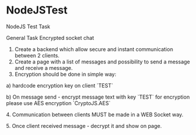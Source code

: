# NodeJSTest
NodeJS Test Task 

General Task
Encrypted socket chat

1. Create a backend which allow secure and instant communication between 2 clients.
2. Create a page with a list of messages and possibility to send a message and receive a message.
3. Encryption should be done in simple way:
 <p>     a) hardcode encryption key on client `TEST`</p>
 <p>     b) On message send - encrypt message text with key `TEST` for encryption please use AES encryption `CryptoJS.AES`</p>
<p>4. Communication between clients MUST be made in a WEB Socket way.</p>
5. Once client received message - decrypt it and show on page.
